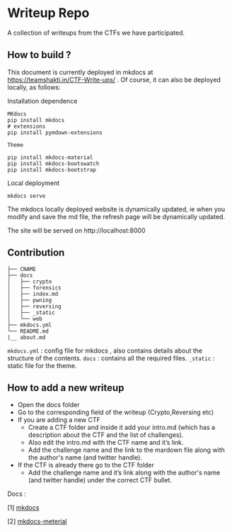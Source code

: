 # Writeup Repo

A collection of writeups from the CTFs we have participated.

## How to build ?


This document is currently deployed in mkdocs at https://teamshakti.in/CTF-Write-ups/ . Of course, it can also be deployed locally, as follows:

Installation dependence

    MKdocs
    pip install mkdocs
    # extensions
    pip install pymdown-extensions
    
    Theme
    
    pip install mkdocs-material
    pip install mkdocs-bootswatch
    pip install mkdocs-bootstrap
    
Local deployment

    mkdocs serve

The mkdocs locally deployed website is dynamically updated, ie when you modify and save the md file, the refresh page will be dynamically updated.

<!-- Generating the site locally  -->

<!--     # generate static file in site/ -->
<!--     mkdocs build -->
    
<!-- The generated webpage will be in `site/` folder -->

<!-- ### Using Docker  -->

<!-- After installing docker on your machine  -->

<!-- Just run  -->

<!--     docker pull squidfunk/mkdocs-material -->
<!--     docker run --rm -it -p 8000:8000 -v ${PWD}:/docs squidfunk/mkdocs-material -->
    
The site will be served on http://localhost:8000


## Contribution

    ├── CNAME
    ├── docs
    │   ├── crypto
    │   ├── forensics
    │   ├── index.md
    │   ├── pwning
    │   ├── reversing
    │   ├── _static
    │   └── web
    ├── mkdocs.yml
    └── README.md
    |__ about.md

`mkdocs.yml` : config file for mkdocs , also contains details about the structure of the contents.
`docs` : contains all the required files.
`_static` : static file for the theme.

## How to add a new writeup

- Open the docs folder
- Go to the corresponding field of the writeup (Crypto,Reversing etc)
- If you are adding a new CTF
    - Create a CTF folder and inside it add your intro.md (which has a description about the CTF and the list of challenges).
    - Also edit the intro.md with the CTF name and it’s link.
    - Add the challenge name and the link to the mardown file along with the author's name (and twitter handle).
- If the CTF is already there go to the CTF folder
	- Add the challenge name and it’s link along with the author's name (and twitter handle) under the correct CTF bullet.



Docs :

[1] [mkdocs](https://www.mkdocs.org/#mkdocs) 

[2] [mkdocs-meterial](https://squidfunk.github.io/mkdocs-material/)
    


    

